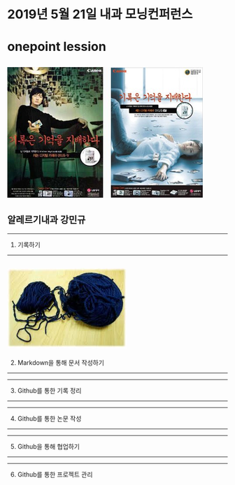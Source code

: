 # 2019년 5월 21일 내과 모닝컨퍼런스
onepoint lession
===========
![마크다운 로고](/2009-11-09_010507.jpg)
-----------
**알레르기내과 강민규**
-----------
-----------
1. 기록하기
-----------
![마크다운 로고](/실타래.jpg)
-----------
2. Markdown을 통해 문서 작성하기
-----------
-----------
3. Github를 통한 기록 정리
-----------
-----------
4. Github를 통한 논문 작성
-----------
-----------
5. Github을 통해 협업하기
-----------
-----------
6. Github를 통한 프로젝트 관리
